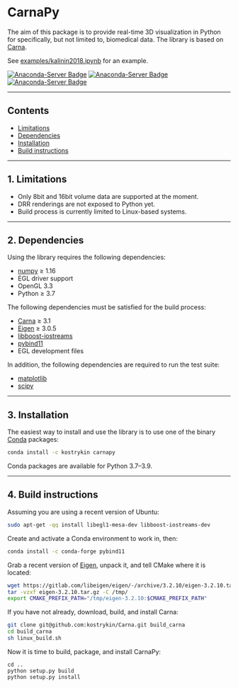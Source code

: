 CarnaPy
========

The aim of this package is to provide real-time 3D visualization in Python for specifically, but not limited to, biomedical data. The library is based on [Carna](https://github.com/kostrykin/Carna).

See [examples/kalinin2018.ipynb](examples/kalinin2018.ipynb) for an example.

[![Anaconda-Server Badge](https://img.shields.io/badge/Install%20with-conda-%2387c305)](https://anaconda.org/kostrykin/carnapy)
[![Anaconda-Server Badge](https://img.shields.io/conda/v/kostrykin/carnapy.svg?label=Version)](https://anaconda.org/kostrykin/carnapy)
[![Anaconda-Server Badge](https://img.shields.io/conda/pn/kostrykin/carnapy.svg?label=Platforms)](https://anaconda.org/kostrykin/carnapy)

---
## Contents

* [Limitations](#1-limitations)
* [Dependencies](#2-dependencies)
* [Installation](#3-installation)
* [Build instructions](#4-build-instructions)
 
---
## 1. Limitations

* Only 8bit and 16bit volume data are supported at the moment.
* DRR renderings are not exposed to Python yet.
* Build process is currently limited to Linux-based systems.

---
## 2. Dependencies

Using the library requires the following dependencies:
* [numpy](https://numpy.org/) ≥ 1.16
* EGL driver support
* OpenGL 3.3
* Python ≥ 3.7

The following dependencies must be satisfied for the build process:
* [Carna](https://github.com/kostrykin/Carna) ≥ 3.1
* [Eigen](http://eigen.tuxfamily.org/) ≥ 3.0.5
* [libboost-iostreams](https://www.boost.org/doc/libs/1_76_0/libs/iostreams/doc/index.html)
* [pybind11](https://github.com/pybind/pybind11)
* EGL development files

In addition, the following dependencies are required to run the test suite:
* [matplotlib](https://matplotlib.org/)
* [scipy](https://www.scipy.org/)

---
## 3. Installation

The easiest way to install and use the library is to use one of the binary [Conda](https://docs.anaconda.com/anaconda/install/) packages:

```bash
conda install -c kostrykin carnapy
```

Conda packages are available for Python 3.7–3.9.

---
## 4. Build instructions

Assuming you are using a recent version of Ubuntu:

```bash
sudo apt-get -qq install libegl1-mesa-dev libboost-iostreams-dev
```

Create and activate a Conda environment to work in, then:

```bash
conda install -c conda-forge pybind11
```

Grab a recent version of [Eigen](http://eigen.tuxfamily.org), unpack it, and tell CMake where it is located:

```bash
wget https://gitlab.com/libeigen/eigen/-/archive/3.2.10/eigen-3.2.10.tar.gz
tar -vzxf eigen-3.2.10.tar.gz -C /tmp/
export CMAKE_PREFIX_PATH="/tmp/eigen-3.2.10:$CMAKE_PREFIX_PATH"
```

If you have not already, download, build, and install Carna:

```bash
git clone git@github.com:kostrykin/Carna.git build_carna
cd build_carna
sh linux_build.sh
```

Now it is time to build, package, and install CarnaPy:
```
cd ..
python setup.py build
python setup.py install
```

